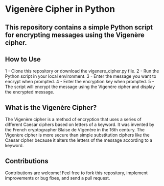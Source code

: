 # Vigenère Cipher in Python
## This repository contains a simple Python script for encrypting messages using the Vigenère cipher.

## How to Use
1 - Clone this repository or download the vigenere_cipher.py file.
2 - Run the Python script in your local environment.
3 - Enter the message you want to encrypt when prompted.
4 - Enter the encryption key when prompted.
5 - The script will encrypt the message using the Vigenère cipher and display the encrypted message.

## What is the Vigenère Cipher?
The Vigenère cipher is a method of encryption that uses a series of different Caesar ciphers based on letters of a keyword. It was invented by the French cryptographer Blaise de Vigenère in the 16th century. The Vigenère cipher is more secure than simple substitution ciphers like the Caesar cipher because it alters the letters of the message according to a keyword.

## Contributions
Contributions are welcome! Feel free to fork this repository, implement improvements or bug fixes, and send a pull request.
